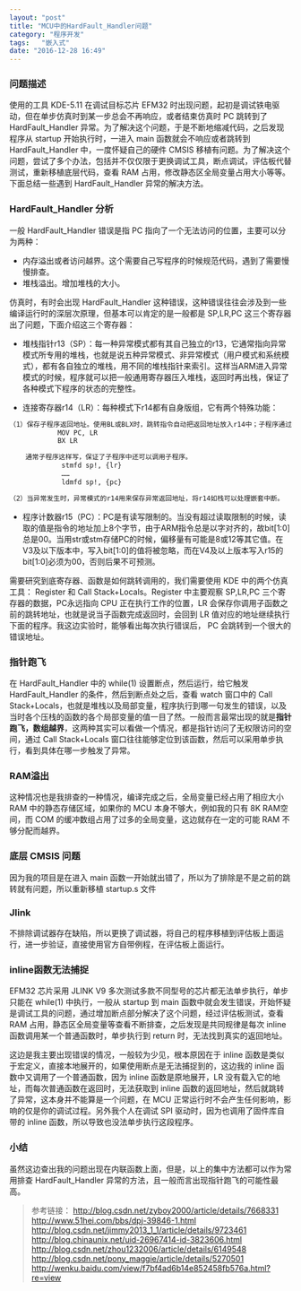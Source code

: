 ```yaml
---
layout: "post"
title: "MCU中的HardFault_Handler问题"
category: "程序开发"
tags:   "嵌入式"
date: "2016-12-28 16:49"
---
```


### 问题描述

使用的工具 KDE-5.11 在调试目标芯片 EFM32 时出现问题，起初是调试铁电驱动，但在单步仿真时到某一步总会不再响应，或者结束仿真时 PC 跳转到了 HardFault_Handler 异常。为了解决这个问题，于是不断地缩减代码，之后发现程序从 startup 开始执行时，一进入 main 函数就会不响应或者跳转到 HardFault_Handler 中，一度怀疑自己的硬件 CMSIS 移植有问题。为了解决这个问题，尝试了多个办法，包括并不仅仅限于更换调试工具，断点调试，评估板代替测试，重新移植底层代码，查看 RAM 占用，修改静态区全局变量占用大小等等。下面总结一些遇到 HardFault_Handler 异常的解决方法。

<!-- more -->


### HardFault_Handler 分析


一般 HardFault_Handler 错误是指 PC 指向了一个无法访问的位置，主要可以分为两种：
- 内存溢出或者访问越界。这个需要自己写程序的时候规范代码，遇到了需要慢慢排查。
- 堆栈溢出。增加堆栈的大小。


仿真时，有时会出现 HardFault_Handler 这种错误，这种错误往往会涉及到一些编译运行时的深层次原理，但基本可以肯定的是一般都是 SP,LR,PC 这三个寄存器出了问题，下面介绍这三个寄存器：

- 堆栈指针r13（SP）：每一种异常模式都有其自己独立的r13，它通常指向异常模式所专用的堆栈，也就是说五种异常模式、非异常模式（用户模式和系统模式），都有各自独立的堆栈，用不同的堆栈指针来索引。这样当ARM进入异常模式的时候，程序就可以把一般通用寄存器压入堆栈，返回时再出栈，保证了各种模式下程序的状态的完整性。

- 连接寄存器r14（LR）：每种模式下r14都有自身版组，它有两个特殊功能：

```sh
（1）保存子程序返回地址。使用BL或BLX时，跳转指令自动把返回地址放入r14中；子程序通过把r14复制到PC来实现返回，通常用下列指令之一：
            MOV PC, LR 
            BX LR

	通常子程序这样写，保证了子程序中还可以调用子程序。
             stmfd sp!, {lr}
             ……
             ldmfd sp!, {pc}

（2）当异常发生时，异常模式的r14用来保存异常返回地址，将r14如栈可以处理嵌套中断。
```

- 程序计数器r15（PC）：PC是有读写限制的。当没有超过读取限制的时候，读取的值是指令的地址加上8个字节，由于ARM指令总是以字对齐的，故bit[1:0]总是00。当用str或stm存储PC的时候，偏移量有可能是8或12等其它值。在V3及以下版本中，写入bit[1:0]的值将被忽略，而在V4及以上版本写入r15的bit[1:0]必须为00，否则后果不可预测。

需要研究到底寄存器、函数是如何跳转调用的，我们需要使用 KDE 中的两个仿真工具： Register 和 Call Stack+Locals。Register 中主要观察 SP,LR,PC 三个寄存器的数据，PC永远指向 CPU 正在执行工作的位置，LR 会保存你调用子函数之前的跳转地址，也就是说当子函数完成返回时，会回到 LR 值对应的地址继续执行下面的程序。我这边实验时，能够看出每次执行错误后， PC 会跳转到一个很大的错误地址。


### 指针跑飞

在 HardFault_Handler 中的 while(1) 设置断点，然后运行，给它触发 HardFault_Handler 的条件，然后到断点处之后，查看 watch 窗口中的 Call Stack+Locals，也就是堆栈以及局部变量，程序执行到哪一句发生的错误，以及当时各个压栈的函数的各个局部变量的值一目了然。一般而言最常出现的就是**指针跑飞，数组越界**，这两种其实可以看做一个情况，都是指针访问了无权限访问的空间，通过 Call Stack+Locals 窗口往往能够定位到该函数，然后可以采用单步执行，看到具体在哪一步触发了异常。

### RAM溢出

这种情况也是我排查的一种情况，编译完成之后，全局变量已经占用了相应大小 RAM 中的静态存储区域，如果你的 MCU 本身不够大，例如我的只有 8K RAM空间，而 COM 的缓冲数组占用了过多的全局变量，这边就存在一定的可能 RAM 不够分配而越界。


### 底层 CMSIS 问题

因为我的项目是在进入 main 函数一开始就出错了，所以为了排除是不是之前的跳转就有问题，所以重新移植 startup.s 文件


### Jlink 

不排除调试器存在缺陷，所以更换了调试器，将自己的程序移植到评估板上面运行，进一步验证，直接使用官方自带例程，在评估板上面运行。

### inline函数无法捕捉

EFM32 芯片采用 JLINK V9 多次测试多款不同型号的芯片都无法单步执行，单步只能在 while(1) 中执行，一般从 startup 到 main 函数中就会发生错误，开始怀疑是调试工具的问题，通过增加断点部分解决了这个问题，经过评估板测试，查看 RAM 占用，静态区全局变量等查看不断排查，之后发现是共同规律是每次 inline 函数调用某一个普通函数时，单步执行到 return 时，无法找到真实的返回地址。

这边是我主要出现错误的情况，一般较为少见，根本原因在于 inline 函数是类似于宏定义，直接本地展开的，如果使用断点是无法捕捉到的，这边我的 inline 函数中又调用了一个普通函数，因为 inline 函数是原地展开，LR 没有载入它的地址，而每次普通函数在返回时，无法获取到 inline 函数的返回地址，然后就跳转了异常，这本身并不能算是一个问题，在 MCU 正常运行时不会产生任何影响，影响的仅是你的调试过程。另外我个人在调试 SPI 驱动时，因为也调用了固件库自带的 inline 函数，所以导致也没法单步执行这段程序。

### 小结

虽然这边查出我的问题出现在内联函数上面，但是，以上的集中方法都可以作为常用排查 HardFault_Handler 异常的方法，且一般而言出现指针跑飞的可能性最高。


> 参考链接：
> http://blog.csdn.net/zyboy2000/article/details/7668331
> http://www.51hei.com/bbs/dpj-39846-1.html
> http://blog.csdn.net/jimmy2013_1_1/article/details/9723461
> http://blog.chinaunix.net/uid-26967414-id-3823606.html
> http://blog.csdn.net/zhou1232006/article/details/6149548
> http://blog.csdn.net/pony_maggie/article/details/5270501
> http://wenku.baidu.com/view/f7bf4ad6b14e852458fb576a.html?re=view
